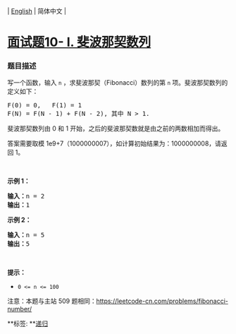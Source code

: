 | [English](README_EN.md) | 简体中文 |

# [面试题10- I. 斐波那契数列](https://leetcode-cn.com/problems/fei-bo-na-qi-shu-lie-lcof)
 ### 题目描述
<p>写一个函数，输入 <code>n</code> ，求斐波那契（Fibonacci）数列的第 <code>n</code> 项。斐波那契数列的定义如下：</p>

<pre>F(0) = 0,&nbsp; &nbsp;F(1)&nbsp;= 1
F(N) = F(N - 1) + F(N - 2), 其中 N &gt; 1.</pre>

<p>斐波那契数列由 0 和 1 开始，之后的斐波那契数就是由之前的两数相加而得出。</p>

<p>答案需要取模 1e9+7（1000000007），如计算初始结果为：1000000008，请返回 1。</p>

<p>&nbsp;</p>

<p><strong>示例 1：</strong></p>

<pre><strong>输入：</strong>n = 2
<strong>输出：</strong>1
</pre>

<p><strong>示例 2：</strong></p>

<pre><strong>输入：</strong>n = 5
<strong>输出：</strong>5
</pre>

<p>&nbsp;</p>

<p><strong>提示：</strong></p>

<ul>
	<li><code>0 &lt;= n &lt;= 100</code></li>
</ul>

<p>注意：本题与主站 509 题相同：<a href="https://leetcode-cn.com/problems/fibonacci-number/">https://leetcode-cn.com/problems/fibonacci-number/</a></p>

**标签:	**[递归](https://leetcode-cn.com/tag/recursion) 